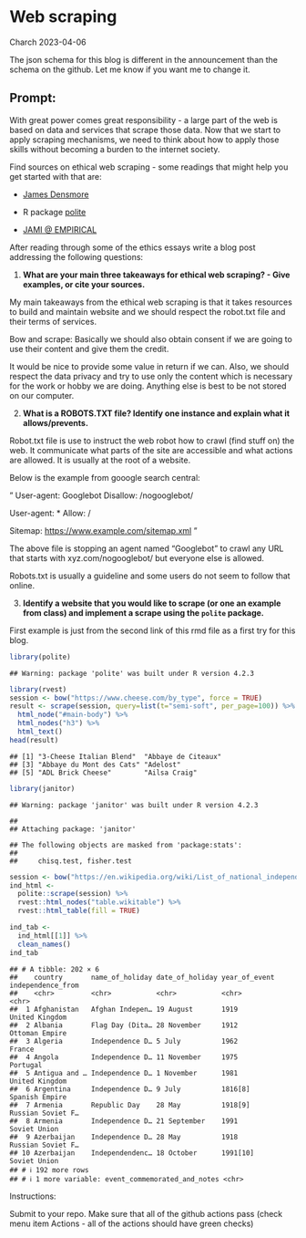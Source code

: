 Web scraping
================
Charch
2023-04-06

The json schema for this blog is different in the announcement than the
schema on the github. Let me know if you want me to change it.

## Prompt:

With great power comes great responsibility - a large part of the web is
based on data and services that scrape those data. Now that we start to
apply scraping mechanisms, we need to think about how to apply those
skills without becoming a burden to the internet society.

Find sources on ethical web scraping - some readings that might help you
get started with that are:

- [James
  Densmore](https://towardsdatascience.com/ethics-in-web-scraping-b96b18136f01)

- R package [polite](https://github.com/dmi3kno/polite)

- [JAMI @
  EMPIRICAL](https://www.empiricaldata.org/dataladyblog/a-guide-to-ethical-web-scraping)

After reading through some of the ethics essays write a blog post
addressing the following questions:

1.  **What are your main three takeaways for ethical web scraping? -
    Give examples, or cite your sources.**

My main takeaways from the ethical web scraping is that it takes
resources to build and maintain website and we should respect the
robot.txt file and their terms of services.

Bow and scrape: Basically we should also obtain consent if we are going
to use their content and give them the credit.

It would be nice to provide some value in return if we can. Also, we
should respect the data privacy and try to use only the content which is
necessary for the work or hobby we are doing. Anything else is best to
be not stored on our computer.

2.  **What is a ROBOTS.TXT file? Identify one instance and explain what
    it allows/prevents.**

Robot.txt file is use to instruct the web robot how to crawl (find stuff
on) the web. It communicate what parts of the site are accessible and
what actions are allowed. It is usually at the root of a website.

Below is the example from gooogle search central:

” User-agent: Googlebot Disallow: /nogooglebot/

User-agent: \* Allow: /

Sitemap: <https://www.example.com/sitemap.xml> ”

The above file is stopping an agent named “Googlebot” to crawl any URL
that starts with xyz.com/nogooglebot/ but everyone else is allowed.

Robots.txt is usually a guideline and some users do not seem to follow
that online.

3.  **Identify a website that you would like to scrape (or one an
    example from class) and implement a scrape using the `polite`
    package.**

First example is just from the second link of this rmd file as a first
try for this blog.

``` r
library(polite)
```

    ## Warning: package 'polite' was built under R version 4.2.3

``` r
library(rvest)
session <- bow("https://www.cheese.com/by_type", force = TRUE)
result <- scrape(session, query=list(t="semi-soft", per_page=100)) %>%
  html_node("#main-body") %>% 
  html_nodes("h3") %>% 
  html_text()
head(result)
```

    ## [1] "3-Cheese Italian Blend"  "Abbaye de Citeaux"      
    ## [3] "Abbaye du Mont des Cats" "Adelost"                
    ## [5] "ADL Brick Cheese"        "Ailsa Craig"

``` r
library(janitor)
```

    ## Warning: package 'janitor' was built under R version 4.2.3

    ## 
    ## Attaching package: 'janitor'

    ## The following objects are masked from 'package:stats':
    ## 
    ##     chisq.test, fisher.test

``` r
session <- bow("https://en.wikipedia.org/wiki/List_of_national_independence_days", force = TRUE)
ind_html <-
  polite::scrape(session) %>%
  rvest::html_nodes("table.wikitable") %>% 
  rvest::html_table(fill = TRUE)

ind_tab <- 
  ind_html[[1]] %>% 
  clean_names()
ind_tab
```

    ## # A tibble: 202 × 6
    ##    country       name_of_holiday date_of_holiday year_of_event independence_from
    ##    <chr>         <chr>           <chr>           <chr>         <chr>            
    ##  1 Afghanistan   Afghan Indepen… 19 August       1919          United Kingdom   
    ##  2 Albania       Flag Day (Dita… 28 November     1912          Ottoman Empire   
    ##  3 Algeria       Independence D… 5 July          1962          France           
    ##  4 Angola        Independence D… 11 November     1975          Portugal         
    ##  5 Antigua and … Independence D… 1 November      1981          United Kingdom   
    ##  6 Argentina     Independence D… 9 July          1816[8]       Spanish Empire   
    ##  7 Armenia       Republic Day    28 May          1918[9]       Russian Soviet F…
    ##  8 Armenia       Independence D… 21 September    1991          Soviet Union     
    ##  9 Azerbaijan    Independence D… 28 May          1918          Russian Soviet F…
    ## 10 Azerbaijan    Independendenc… 18 October      1991[10]      Soviet Union     
    ## # ℹ 192 more rows
    ## # ℹ 1 more variable: event_commemorated_and_notes <chr>

Instructions:

Submit to your repo. Make sure that all of the github actions pass
(check menu item Actions - all of the actions should have green checks)

